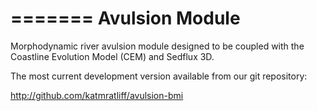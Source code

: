 =======
Avulsion Module
=======

Morphodynamic river avulsion module designed to be coupled with
the Coastline Evolution Model (CEM) and Sedflux 3D.

The most current development version available from our git
repository:

http://github.com/katmratliff/avulsion-bmi